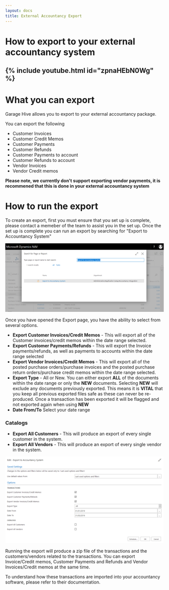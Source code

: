 ```yaml
---
layout: docs
title: External Accountancy Export
---
```

# How to export to your external accountancy system

{% include youtube.html id="zpnaHEbN0Wg" %}
---

# What you can export

Garage Hive allows you to export to your external accountancy package. 

You can export the following

* Customer Invoices
* Customer Credit Memos
* Customer Payments
* Customer Refunds
* Customer Payments to account
* Customer Refunds to account
* Vendor Invoices
* Vendor Credit memos

**Please note, we currently don't support exporting vendor payments, it is recommened that this is done in your external accountancy system** 

# How to run the export 

To create an export, first you must ensure that you set up is complete, please contact a memeber of the team to assist you in the set up. Once the set up is complete you can run an export by searching for "Export to Accountancy System" 

![](media/garagehive-finance-accountancy-export.png)

Once you have opened the Export page, you have the ability to select from several options. 

* **Export Customer Invoices/Credit Memos** - This will export all of the Customer invoices/credit memos within the date range selected. 
* **Export Customer Payments/Refunds** - This will export the Invoice payments/refunds, as well as payments to accounts within the date range selected
* **Export Vendor Invoices/Credit Memos** - This will export all of the posted purchase orders/purchase invoices and the posted purchase return orders/purchase credit memos within the date range selected. 
* **Export Type** - All or New. You can either export **ALL** of the documents within the date range or only the **NEW** documents. Selecting **NEW** will exclude any documents previously exported. This means it is **VITAL** that you keep all previous exported files safe as these can never be re-produced. Once a transaction has been exported it will be flagged and not exported again when using **NEW**
* **Date From/To** Select your date range

### Catalogs

* **Export All Customers** - This will produce an export of every single customer in the system.
* **Export All Vendors** - This will produce an export of every single vendor in the system. 

![](media/garagehive-finance-accountancy-export-report.png)

Running the export will produce a zip file of the transactions and the customers/vendors related to the transactions. You can export Invoice/Credit memos, Customer Payments and Refunds and Vendor Invoices/Credit memos at the same time. 

To understand how these transactions are imported into your accountancy software, please refer to their documentation. 